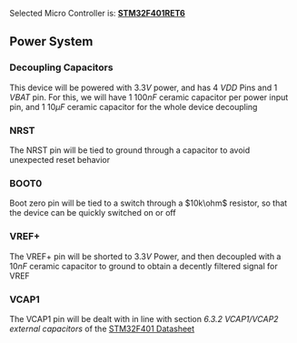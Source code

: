 Selected Micro Controller is: [**STM32F401RET6**](https://www.st.com/en/microcontrollers-microprocessors/stm32f401re.html?rt=db&id=DB2196) 

## Power System
### Decoupling Capacitors
This device will be powered with $3.3V$ power, and has 4 *VDD* Pins and 1 *VBAT* pin. For this, we will have 1 $100nF$ ceramic capacitor per power input pin, and 1 $10\mu F$ ceramic capacitor for the whole device decoupling

### NRST
The NRST pin will be tied to ground through a capacitor to avoid unexpected reset behavior

### BOOT0
Boot zero pin will be tied to a switch through a $10k\ohm$ resistor, so that the device can be quickly switched on or off

### VREF+
The VREF+ pin will be shorted to $3.3V$ Power, and then decoupled with a $10nF$ ceramic capacitor to ground to obtain a decently filtered signal for VREF

### VCAP1
The VCAP1 pin will be dealt with in line with section *6.3.2 VCAP1/VCAP2 external capacitors* of the [STM32F401 Datasheet](https://www.st.com/resource/en/datasheet/stm32f401re.pdf) 

